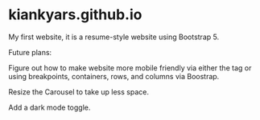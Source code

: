 # kiankyars.github.io
My first website, it is a resume-style website using Bootstrap 5.

Future plans:

Figure out how to make website more mobile friendly via either the
<meta name="viewport" content="initial-scale=1 width=device-width"> tag
or using breakpoints, containers, rows, and columns via Boostrap.

Resize the Carousel to take up less space.

Add a dark mode toggle.
